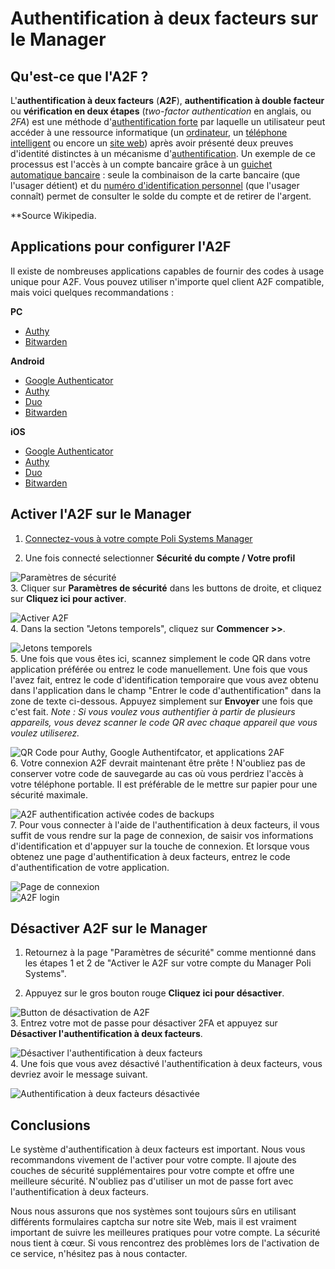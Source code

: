 # Authentification à deux facteurs sur le Manager

## Qu'est-ce que l'A2F ?

L'**authentification à deux facteurs** (**A2F**), **authentification à double facteur** ou **vérification en deux étapes** (_two-factor authentication_ en anglais, ou _2FA_) est une méthode d'[authentification forte](https://fr.wikipedia.org/wiki/Authentification_forte "Authentification forte") par laquelle un utilisateur peut accéder à une ressource informatique (un [ordinateur](https://fr.wikipedia.org/wiki/Ordinateur "Ordinateur"), un [téléphone intelligent](https://fr.wikipedia.org/wiki/T%C3%A9l%C3%A9phone_intelligent "Téléphone intelligent") ou encore un [site web](https://fr.wikipedia.org/wiki/Site_web "Site web")) après avoir présenté deux preuves d'identité distinctes à un mécanisme d'[authentification](https://fr.wikipedia.org/wiki/Authentification "Authentification"). Un exemple de ce processus est l'accès à un compte bancaire grâce à un [guichet automatique bancaire](https://fr.wikipedia.org/wiki/Guichet_automatique_bancaire "Guichet automatique bancaire") : seule la combinaison de la carte bancaire (que l'usager détient) et du [numéro d'identification personnel](https://fr.wikipedia.org/wiki/Num%C3%A9ro_d%27identification_personnel "Numéro d'identification personnel") (que l'usager connaît) permet de consulter le solde du compte et de retirer de l'argent.

**Source Wikipedia.
## Applications pour configurer l'A2F

Il existe de nombreuses applications capables de fournir des codes à usage unique pour A2F.
Vous pouvez utiliser n'importe quel client A2F compatible, mais voici quelques recommandations : 

**PC**

-   [Authy](https://www.authy.com/)
-   [Bitwarden](https://bitwarden.com/)

**Android**

-   [Google Authenticator](https://play.google.com/store/apps/details?id=com.google.android.apps.authenticator2&hl=en)
-   [Authy](https://play.google.com/store/apps/details?id=com.authy.authy&hl=fr_CH&gl=US)
-   [Duo](https://play.google.com/store/apps/details?id=com.duosecurity.duomobile)
-   [Bitwarden](https://play.google.com/store/apps/details?id=com.x8bit.bitwarden&hl=fr_CH&gl=US)

**iOS**

-   [Google Authenticator](https://itunes.apple.com/us/app/google-authenticator/id388497605?mt=8)
-   [Authy](https://apps.apple.com/us/app/twilio-authy/id494168017)
-   [Duo](https://apps.apple.com/us/app/duo-mobile/id422663827)
-   [Bitwarden](https://apps.apple.com/us/app/bitwarden-password-manager/id1137397744)

## Activer l'A2F sur le Manager

1. [Connectez-vous à votre compte Poli Systems Manager](https://polisystems.ch/manager/index.php?rp=/login)

2. Une fois connecté selectionner **Sécurité du compte / Votre profil**

 ![Paramètres de sécurité](https://i.imgur.com/bcG5Jcm.png)   
3. Cliquer sur **Paramètres de sécurité** dans les buttons de droite, et cliquez sur **Cliquez ici pour activer**.

 ![Activer A2F](https://i.imgur.com/HCc8OUn.png)   
4. Dans la section "Jetons temporels", cliquez sur **Commencer >>**. 

 ![Jetons temporels](https://i.imgur.com/qDCs5nu.png)  
5. Une fois que vous êtes ici, scannez simplement le code QR dans votre application préférée ou entrez le code manuellement.  Une fois que vous l'avez fait, entrez le code d'identification temporaire que vous avez obtenu dans l'application dans le champ "Entrer le code d'authentification" dans la zone de texte ci-dessous.  Appuyez simplement sur **Envoyer** une fois que c'est fait. 
*Note : Si vous voulez vous authentifier à partir de plusieurs appareils, vous devez scanner le code QR avec chaque appareil que vous voulez utiliserez.*

 ![QR Code pour Authy, Google Authentifcator, et applications 2AF](https://i.imgur.com/ppuWN50.png)   
6. Votre connexion A2F devrait maintenant être prête ! N'oubliez pas de conserver votre code de sauvegarde au cas où vous perdriez l'accès à votre téléphone portable. Il est préférable de le mettre sur papier pour une sécurité maximale. 

 ![A2F authentification activée codes de backups](https://i.imgur.com/ytu4yAQ.png)  
7. Pour vous connecter à l'aide de l'authentification à deux facteurs, il vous suffit de vous rendre sur la page de connexion, de saisir vos informations d'identification et d'appuyer sur la touche de connexion. Et lorsque vous obtenez une page d'authentification à deux facteurs, entrez le code d'authentification de votre application.

 ![Page de connexion](https://i.imgur.com/AoTrNr0.png)  
 ![A2F login](https://i.imgur.com/Zr7G9Dx.png)  

## Désactiver A2F sur le Manager

1. Retournez à la page "Paramètres de sécurité" comme mentionné dans les étapes 1 et 2 de "Activer le A2F sur votre compte du Manager Poli Systems".

2. Appuyez sur le gros bouton rouge **Cliquez ici pour désactiver**.

 ![Button de désactivation de A2F](https://i.imgur.com/pknjF3C.png)  
3. Entrez votre mot de passe pour désactiver 2FA et appuyez sur **Désactiver l'authentification à deux facteurs**.

 ![Désactiver l'authentification à deux facteurs](https://i.imgur.com/lo1qjcy.png)  
4. Une fois que vous avez désactivé l'authentification à deux facteurs, vous devriez avoir le message suivant.

 ![Authentification à deux facteurs désactivée](https://i.imgur.com/OudypOW.png)

## Conclusions

Le système d'authentification à deux facteurs est important. Nous vous recommandons vivement de l'activer pour votre compte. 
Il ajoute des couches de sécurité supplémentaires pour votre compte et offre une meilleure sécurité.
N'oubliez pas d'utiliser un mot de passe fort avec l'authentification à deux facteurs.

Nous nous assurons que nos systèmes sont toujours sûrs en utilisant différents formulaires captcha sur notre site Web, mais il est vraiment important de suivre les meilleures pratiques pour votre compte. La sécurité nous tient à cœur. Si vous rencontrez des problèmes lors de l'activation de ce service, n'hésitez pas à nous contacter.
